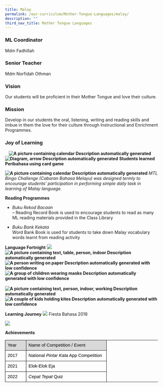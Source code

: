 ```yaml
---
title: Malay
permalink: /our-curriculum/Mother-Tongue-Languages/malay/
description: ""
third_nav_title: Mother Tongue Languages
---
```

### ML Coordinator ###

Mdm Fadhillah

### Senior Teacher ###

Mdm Norfidah Othman

### Vision ###

Our students will be proficient in their Mother Tongue and love their culture.

### Mission ###

Develop in our students the oral, listening, writing and reading skills and imbue in them the love for their culture through Instructional and Enrichment Programmes.

### Joy of Learning ###
    **![A picture containing calendar
Description automatically generated](https://lh5.googleusercontent.com/cUx5zZzSDvBPUrT_eWxXtbBGelS59KD1sENDZqMFSUFGdUoLQclNk8RJpUGmou3zBUbNBkF1xZrJMiHFSPRucI8JjodbX-DxxU-PYo4Vuv8PmR8rRSQ0MtvTb-PajHRiXyGVaDp8kqf33k2TBiXLSsg3iZcsTCzC5awYgxC5WW4ihjGkbadsl2PAQjmMU-IbBZfmVFV4vw)   ![Diagram, arrow
Description automatically generated](https://lh3.googleusercontent.com/p8ea62ILzwk86OQNe0ipodAkPev1S8QTDDBARhArRfGMt3SA8Zk6pS4jNdOuiZXwlMeiLseXRXiS1zJfCs-_t1uc2qqFClxApZrxJN6NG7tq6c_t-rSd_GEjtVj9Jc582c6ZzjJUsfan8eSkolsQUIMViK6uQfepxxw1WYGl8uZ47XG3E7PT1DNshNLvHJcCD376KR8KYg)**
**Students learned Peribahasa using card game**

**![A picture containing calendar
Description automatically generated](https://lh4.googleusercontent.com/yuz9knR0MbT6ggceqKPuxI4ipwCFKalb-uI3u1RGdxIaEVLdUL0-vpU0tp3dgmJRAmeEpK0S7YmeV3z8C9NRY8jo4nVcOhbZ-9gMY-7Jklf5xAATgJ28pWxmypLTad4vcBxkY54K10_yNBpCx4SxWCaLevamNgQ9V8ppejYQaLIfEQSHfK0mbe7ZgeOw_ilFwS_zD8wN-g)**
*MTL Bingo Challenge (Cabaran Bahasa Melayu) was designed termly to encourage students’ participation in performing simple daily task in learning of Malay language.*

**Reading Programmes**

* *Buku Rekod Bacaan*  <br>
– Reading Record Book is used to encourage students to read as many ML reading materials provided in the Class Library

* *Buku Bank Kekata* <br>
Word Bank Book is used for students to take down Malay vocabulary words learnt from reading activity

**Language Fortnight**
**![](https://lh4.googleusercontent.com/EU1-2D7vWUOmDsVasOai_i_9fBULvBV6O_4nYo4mIIhjbETHI16fBmGWaauWG8uIm7kDCHnZZHvhEdesAoz8T2iDRaoLhtma00P3d2SoimQ1q07JWHUPGnspUHW0x0Cs2RMHmObHI7q2bzQzOWhbDr2AXdEYmGZ6FqfCakYj5zGWsRyuUKSREA6_D9hVvirK4Md4gBlJkw)![A picture containing text, table, person, indoor
Description automatically generated](https://lh3.googleusercontent.com/ciLE7snOeV7U0WEeIvmszfsHEwe5k0yKylBLhq5vghUkYIEYOnLhd2ncGpz2ewmHP3nB8qPM31BrnBscyX0f55SyCL2u4TQIvdDdalNa2xC63BGru0FSdrjD3JBofxr9_EOyAIpVtxMuFuZIS3pBn35za_beZ4sXpB3DmViaHgSrhQH3dG81zLXGuuc6gf6qqbF9GNQZ7Q)![A person writing on paper
Description automatically generated with low confidence](https://lh3.googleusercontent.com/N5kVxkPF1u-LhUgnmu2_tZnX7Onh_M6ISjDvkPSMo_T-Cdbyhx2z26ZAkaYWsI3XLTl-_ILuEGYzocxQmG4sRiV9BRpsguvwvIM2yp84PeMLmcJo8PSWkW46lx0TVh18XqM0sj8qNsGDoGdeiSWs9UwURm4dEg9KXKZBG92pIZtdfWS5IGv0v8gfGhc-a-P7EAAd-Iw7eA)![A group of children wearing masks
Description automatically generated with low confidence](https://lh4.googleusercontent.com/rkW21YOy2jiz_zmiOB_w7XmHIjrypv3AUQpdRn7j2DGYPTz848AuReOJDLE9OMV4pdoW-Zl7gPt5Ohl4myJ8suAP8PG7N0OJDNKwbt3xSRSEA66hKD7k4WTV9losaKa-wv7_5KNeMaPqjcU7iLOs5ravEsLky_tyaguZLovTSyrouBfz-MeoqaWv6vOwFIiEQtGVPcYvAA)     ![A picture containing text, person, indoor, working
Description automatically generated](https://lh5.googleusercontent.com/8RlCixVdbDF-YzkseEfVmFMr-ZHw2zbebkOMjN10VtoKlCu3WqZ3GysCd47-4z1wLzWbqfiUyryKf9DonRaqbYwtKj4Axq-Uc8XI8cvJoS8ZuTmNVaf4aIPNLqKfamIZkqF0GpNc3nBmmvvOXMciukzwRO-ytaa2X58h_qxKSFVounDPzKJhYV_fj88Yu_0xwZx0iYNFyA)![A couple of kids holding kites
Description automatically generated with low confidence](https://lh3.googleusercontent.com/Mh01Y82mn6ZjgaG3c_3YRpvNoNdMv5qrZb8GKw4MJ4hiQlwsVM6CacM6Y9Ky7HlKoFRLoQYqpP4i-uvWvUGsWh_5ytD0gSEDZ6liR1kYht1Vmy0aEwdjGaH0LQYX6qivxpa5wHF_D9K2e26mOz0flVJ8fblI_wAHoRj5uGeISrV8HHmq0oR-4Cdl6S6LNBFNtaMH1HfFmg)**
 
**Learning Journey**
![](https://lh4.googleusercontent.com/nT44Uqenw1Sex8MtXUnnyKCpKDd312royHHQ_tfDZ8Qc1M6DaOlcUPuidQyie2aU4PFHEj3K-LKpxBw1anvgVIuNAeL17k9Y4vd8gpxBHJ2qZZTq9uRFTGsr3-KLRLQflnPifD1Udu5eOeit6Buj_ucZDsMKU0BAznESX97wytvIjdWk6zWZHJYy9jZoBuFIRd9BCyLWBw)
Fiesta Bahasa 2018      

![](https://lh6.googleusercontent.com/zBieFDta4fMcKCCqfQ3owPly6XSnRFF2s0czPuttss1sPHHxB6DPmUXObqAEDILa1pwwUTrpK0Bb_lyGKJcKsLJYz6ygr7neYec7zgF12Lc78S3tAuh6Thfo7-xsld9r2uyWsKfP5yQfcnaVEFQtqbhRc8z18ZXaKB2wsOr6LItFZjh2cfSQQgu96umhoZ2xDEDpgAg0hA)

**Achievements**

<style type="text/css">
.tg  {border-collapse:collapse;border-spacing:0;}
.tg td{border-color:black;border-style:solid;border-width:1px;font-family:Arial, sans-serif;font-size:14px;
  overflow:hidden;padding:10px 5px;word-break:normal;}
.tg th{border-color:black;border-style:solid;border-width:1px;font-family:Arial, sans-serif;font-size:14px;
  font-weight:normal;overflow:hidden;padding:10px 5px;word-break:normal;}
.tg .tg-8rcp{background-color:#FFF;font-weight:bold;text-align:left;vertical-align:middle}
.tg .tg-dgl5{background-color:#FFF;font-weight:bold;text-align:left;vertical-align:top}
.tg .tg-zr06{background-color:#FFF;text-align:left;vertical-align:middle}
.tg .tg-f4yw{background-color:#FFF;text-align:center;vertical-align:middle}
</style>
<table style="border:none;border-collapse:collapse;"><colgroup><col width="78"><col width="336"><col width="240"></colgroup><tbody><tr style="height:0pt"><td style="border-left:solid #000000 0.5pt;border-right:solid #000000 0.5pt;border-bottom:solid #000000 0.5pt;border-top:solid #000000 0.5pt;vertical-align:top;background-color:#d9d9d9;padding:0pt 5.4pt 0pt 5.4pt;overflow:hidden;overflow-wrap:break-word;"><p dir="ltr" style="line-height:1.2;margin-top:6pt;margin-bottom:6pt;"><span style="font-size:11pt;font-family:Arial;color:#000000;background-color:transparent;font-weight:400;font-style:normal;font-variant:normal;text-decoration:none;vertical-align:baseline;white-space:pre;white-space:pre-wrap;">Year</span></p></td><td style="border-left:solid #000000 0.5pt;border-right:solid #000000 0.5pt;border-bottom:solid #000000 0.5pt;border-top:solid #000000 0.5pt;vertical-align:top;background-color:#d9d9d9;padding:0pt 5.4pt 0pt 5.4pt;overflow:hidden;overflow-wrap:break-word;"><p dir="ltr" style="line-height:1.2;margin-top:6pt;margin-bottom:6pt;"><span style="font-size:11pt;font-family:Arial;color:#000000;background-color:transparent;font-weight:400;font-style:normal;font-variant:normal;text-decoration:none;vertical-align:baseline;white-space:pre;white-space:pre-wrap;">Name of Competition / Event</span></p></td></tr><tr style="height:0pt"><td style="border-left:solid #000000 0.5pt;border-right:solid #000000 0.5pt;border-bottom:solid #000000 0.5pt;border-top:solid #000000 0.5pt;vertical-align:top;padding:0pt 5.4pt 0pt 5.4pt;overflow:hidden;overflow-wrap:break-word;"><p dir="ltr" style="line-height:1.2;margin-top:6pt;margin-bottom:6pt;"><span style="font-size:11pt;font-family:Arial;color:#000000;background-color:transparent;font-weight:400;font-style:normal;font-variant:normal;text-decoration:none;vertical-align:baseline;white-space:pre;white-space:pre-wrap;">2017</span></p></td><td style="border-left:solid #000000 0.5pt;border-right:solid #000000 0.5pt;border-bottom:solid #000000 0.5pt;border-top:solid #000000 0.5pt;vertical-align:top;padding:0pt 5.4pt 0pt 5.4pt;overflow:hidden;overflow-wrap:break-word;"><p dir="ltr" style="line-height:1.2;margin-top:6pt;margin-bottom:6pt;"><span style="font-size:11pt;font-family:Arial;color:#000000;background-color:transparent;font-weight:400;font-style:normal;font-variant:normal;text-decoration:none;vertical-align:baseline;white-space:pre;white-space:pre-wrap;">National </span><span style="font-size:11pt;font-family:Arial;color:#000000;background-color:transparent;font-weight:400;font-style:italic;font-variant:normal;text-decoration:none;vertical-align:baseline;white-space:pre;white-space:pre-wrap;">Pintar Kata</span><span style="font-size:11pt;font-family:Arial;color:#000000;background-color:transparent;font-weight:400;font-style:normal;font-variant:normal;text-decoration:none;vertical-align:baseline;white-space:pre;white-space:pre-wrap;"> App Competition</span></p></td></tr><tr style="height:0pt"><td style="border-left:solid #000000 0.5pt;border-right:solid #000000 0.5pt;border-bottom:solid #000000 0.5pt;border-top:solid #000000 0.5pt;vertical-align:top;padding:0pt 5.4pt 0pt 5.4pt;overflow:hidden;overflow-wrap:break-word;"><p dir="ltr" style="line-height:1.2;margin-top:6pt;margin-bottom:6pt;"><span style="font-size:11pt;font-family:Arial;color:#000000;background-color:transparent;font-weight:400;font-style:normal;font-variant:normal;text-decoration:none;vertical-align:baseline;white-space:pre;white-space:pre-wrap;">2021</span></p></td><td style="border-left:solid #000000 0.5pt;border-right:solid #000000 0.5pt;border-bottom:solid #000000 0.5pt;border-top:solid #000000 0.5pt;vertical-align:top;padding:0pt 5.4pt 0pt 5.4pt;overflow:hidden;overflow-wrap:break-word;"><p dir="ltr" style="line-height:1.2;margin-top:6pt;margin-bottom:6pt;"><span style="font-size:11pt;font-family:Arial;color:#000000;background-color:transparent;font-weight:400;font-style:normal;font-variant:normal;text-decoration:none;vertical-align:baseline;white-space:pre;white-space:pre-wrap;">Elok-Elok Eja</span></p></td></tr><tr style="height:0pt"><td style="border-left:solid #000000 0.5pt;border-right:solid #000000 0.5pt;border-bottom:solid #000000 0.5pt;border-top:solid #000000 0.5pt;vertical-align:top;padding:0pt 5.4pt 0pt 5.4pt;overflow:hidden;overflow-wrap:break-word;"><p dir="ltr" style="line-height:1.2;margin-top:6pt;margin-bottom:6pt;"><span style="font-size:11pt;font-family:Arial;color:#000000;background-color:transparent;font-weight:400;font-style:normal;font-variant:normal;text-decoration:none;vertical-align:baseline;white-space:pre;white-space:pre-wrap;">2022</span></p></td><td style="border-left:solid #000000 0.5pt;border-right:solid #000000 0.5pt;border-bottom:solid #000000 0.5pt;border-top:solid #000000 0.5pt;vertical-align:top;padding:0pt 5.4pt 0pt 5.4pt;overflow:hidden;overflow-wrap:break-word;"><p dir="ltr" style="line-height:1.2;margin-top:6pt;margin-bottom:6pt;"><span style="font-size:11pt;font-family:Arial;color:#000000;background-color:transparent;font-weight:400;font-style:italic;font-variant:normal;text-decoration:none;vertical-align:baseline;white-space:pre;white-space:pre-wrap;">Cepat Tepat </span><span style="font-size:11pt;font-family:Arial;color:#000000;background-color:transparent;font-weight:400;font-style:normal;font-variant:normal;text-decoration:none;vertical-align:baseline;white-space:pre;white-space:pre-wrap;">Quiz&nbsp;</span></p></td></tr></tbody></table>